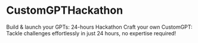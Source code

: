 # CustomGPTHackathon
Build &amp; launch your GPTs: 24-hours Hackathon Craft your own CustomGPT: Tackle challenges effortlessly in just 24 hours, no expertise required!
